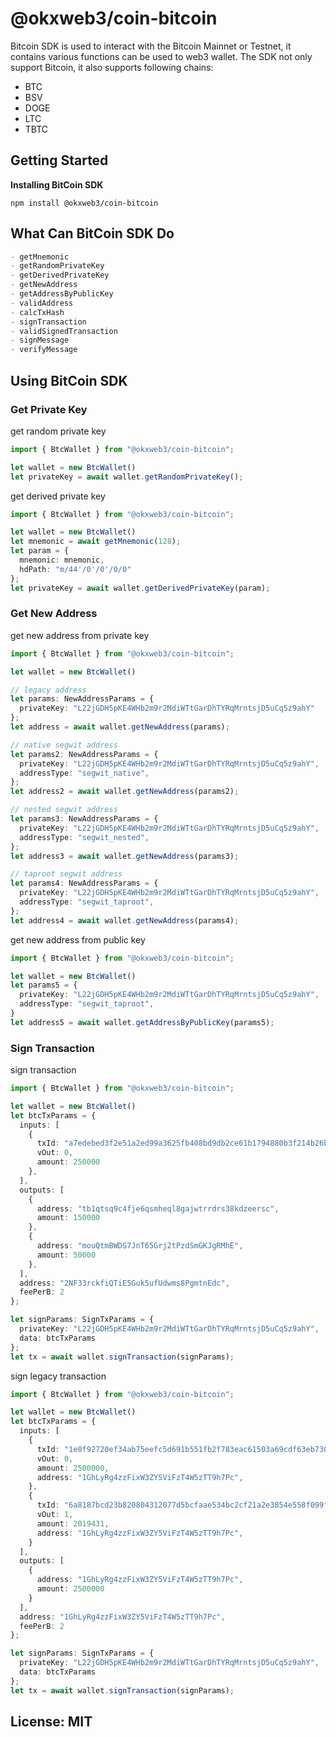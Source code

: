 # @okxweb3/coin-bitcoin
Bitcoin SDK is used to interact with the Bitcoin Mainnet or Testnet, it contains various functions can be used to web3 wallet.
The SDK not only support Bitcoin, it also supports following chains:

- BTC
- BSV
- DOGE
- LTC
- TBTC

## Getting Started
**Installing BitCoin SDK**
```shell
npm install @okxweb3/coin-bitcoin
```

## What Can BitCoin SDK Do
```typescript
- getMnemonic
- getRandomPrivateKey
- getDerivedPrivateKey 
- getNewAddress
- getAddressByPublicKey
- validAddress
- calcTxHash
- signTransaction
- validSignedTransaction 
- signMessage
- verifyMessage
```

## Using BitCoin SDK

### Get Private Key
get random private key
```typescript
import { BtcWallet } from "@okxweb3/coin-bitcoin";

let wallet = new BtcWallet()
let privateKey = await wallet.getRandomPrivateKey();
```
get derived private key
```typescript
import { BtcWallet } from "@okxweb3/coin-bitcoin";

let wallet = new BtcWallet()
let mnemonic = await getMnemonic(128);
let param = {
  mnemonic: mnemonic,
  hdPath: "m/44'/0'/0'/0/0"
};
let privateKey = await wallet.getDerivedPrivateKey(param);
```

### Get New Address
get new address from private key
```typescript
import { BtcWallet } from "@okxweb3/coin-bitcoin";

let wallet = new BtcWallet()

// legacy address
let params: NewAddressParams = {
  privateKey: "L22jGDH5pKE4WHb2m9r2MdiWTtGarDhTYRqMrntsjD5uCq5z9ahY"
};
let address = await wallet.getNewAddress(params);

// native segwit address
let params2: NewAddressParams = {
  privateKey: "L22jGDH5pKE4WHb2m9r2MdiWTtGarDhTYRqMrntsjD5uCq5z9ahY",
  addressType: "segwit_native",
};
let address2 = await wallet.getNewAddress(params2);

// nested segwit address
let params3: NewAddressParams = {
  privateKey: "L22jGDH5pKE4WHb2m9r2MdiWTtGarDhTYRqMrntsjD5uCq5z9ahY",
  addressType: "segwit_nested",
};
let address3 = await wallet.getNewAddress(params3);

// taproot segwit address
let params4: NewAddressParams = {
  privateKey: "L22jGDH5pKE4WHb2m9r2MdiWTtGarDhTYRqMrntsjD5uCq5z9ahY",
  addressType: "segwit_taproot",
};
let address4 = await wallet.getNewAddress(params4);
```

get new address from public key
```typescript
import { BtcWallet } from "@okxweb3/coin-bitcoin";

let wallet = new BtcWallet()
let params5 = {
  privateKey: "L22jGDH5pKE4WHb2m9r2MdiWTtGarDhTYRqMrntsjD5uCq5z9ahY",
  addressType: "segwit_taproot",
}
let address5 = await wallet.getAddressByPublicKey(params5);
```

### Sign Transaction
sign transaction
```typescript
import { BtcWallet } from "@okxweb3/coin-bitcoin";

let wallet = new BtcWallet()
let btcTxParams = {
  inputs: [
    {
      txId: "a7edebed3f2e51a2ed99a3625fb408bd9db2ce61b1794880b3f214b26bf7a023",
      vOut: 0,
      amount: 250000
    },
  ],
  outputs: [
    {
      address: "tb1qtsq9c4fje6qsmheql8gajwtrrdrs38kdzeersc",
      amount: 150000
    },
    {
      address: "mouQtmBWDS7JnT65Grj2tPzdSmGKJgRMhE",
      amount: 50000
    },
  ],
  address: "2NF33rckfiQTiE5Guk5ufUdwms8PgmtnEdc",
  feePerB: 2
};

let signParams: SignTxParams = {
  privateKey: "L22jGDH5pKE4WHb2m9r2MdiWTtGarDhTYRqMrntsjD5uCq5z9ahY",
  data: btcTxParams
};
let tx = await wallet.signTransaction(signParams);
```

sign legacy transaction
```typescript
import { BtcWallet } from "@okxweb3/coin-bitcoin";

let wallet = new BtcWallet()
let btcTxParams = {
  inputs: [
    {
      txId: "1e0f92720ef34ab75eefc5d691b551fb2f783eac61503a69cdf63eb7305d2306",
      vOut: 0,
      amount: 2500000,
      address: "1GhLyRg4zzFixW3ZY5ViFzT4W5zTT9h7Pc",
    },
    {
      txId: "6a8187bcd23b820804312077d5bcfaae534bc2cf21a2e3854e558f099fa0401f",
      vOut: 1,
      amount: 2019431,
      address: "1GhLyRg4zzFixW3ZY5ViFzT4W5zTT9h7Pc",
    }
  ],
  outputs: [
    {
      address: "1GhLyRg4zzFixW3ZY5ViFzT4W5zTT9h7Pc",
      amount: 2500000
    }
  ],
  address: "1GhLyRg4zzFixW3ZY5ViFzT4W5zTT9h7Pc",
  feePerB: 2
};

let signParams: SignTxParams = {
  privateKey: "L22jGDH5pKE4WHb2m9r2MdiWTtGarDhTYRqMrntsjD5uCq5z9ahY",
  data: btcTxParams
};
let tx = await wallet.signTransaction(signParams);
```

## License: MIT
